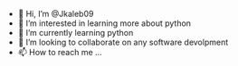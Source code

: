 - 👋 Hi, I’m @Jkaleb09
- 👀 I’m interested in learning more about python
- 🌱 I’m currently learning python
- 💞️ I’m looking to collaborate on any software devolpment
- 📫 How to reach me ...

<!---
Jkaleb09/Jkaleb09 is a ✨ special ✨ repository because its `README.md` (this file) appears on your GitHub profile.
You can click the Preview link to take a look at your changes.
--->
